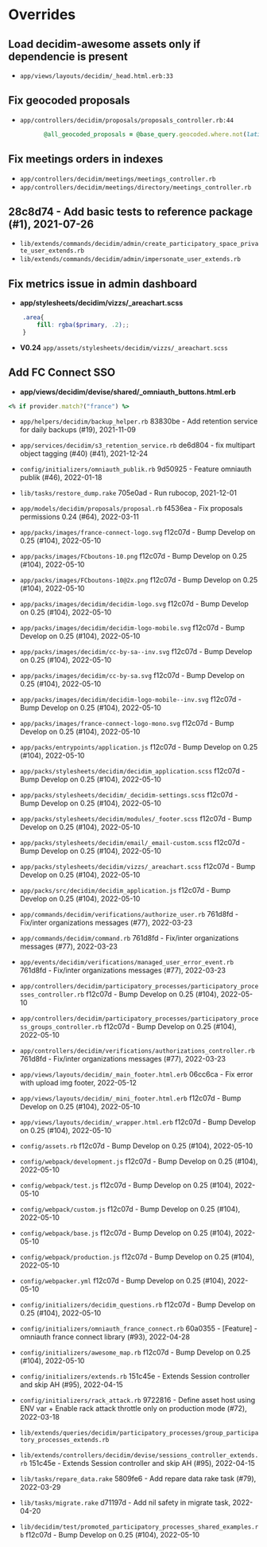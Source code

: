 # Overrides

## Load decidim-awesome assets only if dependencie is present
* `app/views/layouts/decidim/_head.html.erb:33`

## Fix geocoded proposals
* `app/controllers/decidim/proposals/proposals_controller.rb:44`
```ruby
          @all_geocoded_proposals = @base_query.geocoded.where.not(latitude: Float::NAN, longitude: Float::NAN)
```

## Fix meetings orders in indexes
* `app/controllers/decidim/meetings/meetings_controller.rb`
* `app/controllers/decidim/meetings/directory/meetings_controller.rb`
## 28c8d74 - Add basic tests to reference package (#1), 2021-07-26
* `lib/extends/commands/decidim/admin/create_participatory_space_private_user_extends.rb`
* `lib/extends/commands/decidim/admin/impersonate_user_extends.rb`
## Fix metrics issue in admin dashboard
 - **app/stylesheets/decidim/vizzs/_areachart.scss**
```scss
    .area{
        fill: rgba($primary, .2);;
    }
```

 - **V0.24** `app/assets/stylesheets/decidim/vizzs/_areachart.scss`

## Add FC Connect SSO
 - **app/views/decidim/devise/shared/_omniauth_buttons.html.erb**
```ruby
<% if provider.match?("france") %>
```

* `app/helpers/decidim/backup_helper.rb`
83830be - Add retention service for daily backups (#19), 2021-11-09

* `app/services/decidim/s3_retention_service.rb`
de6d804 - fix multipart object tagging (#40) (#41), 2021-12-24

* `config/initializers/omniauth_publik.rb`
9d50925 - Feature omniauth publik (#46), 2022-01-18

* `lib/tasks/restore_dump.rake`
705e0ad - Run rubocop, 2021-12-01

* `app/models/decidim/proposals/proposal.rb`
f4536ea - Fix proposals permissions 0.24 (#64), 2022-03-11

* `app/packs/images/france-connect-logo.svg`
f12c07d - Bump Develop on 0.25 (#104), 2022-05-10

* `app/packs/images/FCboutons-10.png`
f12c07d - Bump Develop on 0.25 (#104), 2022-05-10

* `app/packs/images/FCboutons-10@2x.png`
f12c07d - Bump Develop on 0.25 (#104), 2022-05-10

* `app/packs/images/decidim/decidim-logo.svg`
f12c07d - Bump Develop on 0.25 (#104), 2022-05-10

* `app/packs/images/decidim/decidim-logo-mobile.svg`
f12c07d - Bump Develop on 0.25 (#104), 2022-05-10

* `app/packs/images/decidim/cc-by-sa--inv.svg`
f12c07d - Bump Develop on 0.25 (#104), 2022-05-10

* `app/packs/images/decidim/cc-by-sa.svg`
f12c07d - Bump Develop on 0.25 (#104), 2022-05-10

* `app/packs/images/decidim/decidim-logo-mobile--inv.svg`
f12c07d - Bump Develop on 0.25 (#104), 2022-05-10

* `app/packs/images/france-connect-logo-mono.svg`
f12c07d - Bump Develop on 0.25 (#104), 2022-05-10

* `app/packs/entrypoints/application.js`
f12c07d - Bump Develop on 0.25 (#104), 2022-05-10

* `app/packs/stylesheets/decidim/decidim_application.scss`
f12c07d - Bump Develop on 0.25 (#104), 2022-05-10

* `app/packs/stylesheets/decidim/_decidim-settings.scss`
f12c07d - Bump Develop on 0.25 (#104), 2022-05-10

* `app/packs/stylesheets/decidim/modules/_footer.scss`
f12c07d - Bump Develop on 0.25 (#104), 2022-05-10

* `app/packs/stylesheets/decidim/email/_email-custom.scss`
f12c07d - Bump Develop on 0.25 (#104), 2022-05-10

* `app/packs/stylesheets/decidim/vizzs/_areachart.scss`
f12c07d - Bump Develop on 0.25 (#104), 2022-05-10

* `app/packs/src/decidim/decidim_application.js`
f12c07d - Bump Develop on 0.25 (#104), 2022-05-10

* `app/commands/decidim/verifications/authorize_user.rb`
761d8fd - Fix/inter organizations messages (#77), 2022-03-23

* `app/commands/decidim/command.rb`
761d8fd - Fix/inter organizations messages (#77), 2022-03-23

* `app/events/decidim/verifications/managed_user_error_event.rb`
761d8fd - Fix/inter organizations messages (#77), 2022-03-23

* `app/controllers/decidim/participatory_processes/participatory_processes_controller.rb`
f12c07d - Bump Develop on 0.25 (#104), 2022-05-10

* `app/controllers/decidim/participatory_processes/participatory_process_groups_controller.rb`
f12c07d - Bump Develop on 0.25 (#104), 2022-05-10

* `app/controllers/decidim/verifications/authorizations_controller.rb`
761d8fd - Fix/inter organizations messages (#77), 2022-03-23

* `app/views/layouts/decidim/_main_footer.html.erb`
06cc6ca - Fix error with upload img footer, 2022-05-12

* `app/views/layouts/decidim/_mini_footer.html.erb`
f12c07d - Bump Develop on 0.25 (#104), 2022-05-10

* `app/views/layouts/decidim/_wrapper.html.erb`
f12c07d - Bump Develop on 0.25 (#104), 2022-05-10

* `config/assets.rb`
f12c07d - Bump Develop on 0.25 (#104), 2022-05-10

* `config/webpack/development.js`
f12c07d - Bump Develop on 0.25 (#104), 2022-05-10

* `config/webpack/test.js`
f12c07d - Bump Develop on 0.25 (#104), 2022-05-10

* `config/webpack/custom.js`
f12c07d - Bump Develop on 0.25 (#104), 2022-05-10

* `config/webpack/base.js`
f12c07d - Bump Develop on 0.25 (#104), 2022-05-10

* `config/webpack/production.js`
f12c07d - Bump Develop on 0.25 (#104), 2022-05-10

* `config/webpacker.yml`
f12c07d - Bump Develop on 0.25 (#104), 2022-05-10

* `config/initializers/decidim_questions.rb`
f12c07d - Bump Develop on 0.25 (#104), 2022-05-10

* `config/initializers/omniauth_france_connect.rb`
60a0355 - [Feature] - omniauth france connect library (#93), 2022-04-28

* `config/initializers/awesome_map.rb`
f12c07d - Bump Develop on 0.25 (#104), 2022-05-10

* `config/initializers/extends.rb`
151c45e - Extends Session controller and skip AH (#95), 2022-04-15

* `config/initializers/rack_attack.rb`
9722816 - Define asset host using ENV var + Enable rack attack throttle only on production mode (#72), 2022-03-18

* `lib/extends/queries/decidim/participatory_processes/group_participatory_processes_extends.rb`


* `lib/extends/controllers/decidim/devise/sessions_controller_extends.rb`
151c45e - Extends Session controller and skip AH (#95), 2022-04-15

* `lib/tasks/repare_data.rake`
5809fe6 - Add repare data rake task (#79), 2022-03-29

* `lib/tasks/migrate.rake`
d71197d - Add nil safety in migrate task, 2022-04-20

* `lib/decidim/test/promoted_participatory_processes_shared_examples.rb`
f12c07d - Bump Develop on 0.25 (#104), 2022-05-10
